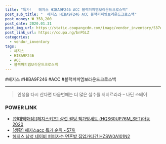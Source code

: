 ```yaml
--- 
title: "특가!   헤지스 HIBA9F246 ACC 블랙퍼피엠보라운드크로스백" 
post_sub_title: "  헤지스 HIBA9F246 ACC 블랙퍼피엠보라운드크로스백" 
post_money: ₩ 358,200 
post_date: 2020.01.31 
post_img_url: https://static.coupangcdn.com/image/vendor_inventory/537e/d399cb894c699f671691c1d6d4f2b6f20f523ff396b91fac66150beb7096.jpg 
post_link_url: https://coupa.ng/bnPGLZ 
categories: 
  - vendor_inventory 
tags: 
  - 헤지스 
  - HIBA9F246 
  - ACC 
  - 블랙퍼피엠보라운드크로스백 
--- 
```

  #헤지스 #HIBA9F246 #ACC #블랙퍼피엠보라운드크로스백 
<hr> 

> 인생을 다시 산다면 다음번에는 더 많은 실수를 저지르리라 – 나딘 스테어 


### POWER LINK

* <a href="https://blog.naver.com/sakai111/221784037549" target="_blank">[현대백화점][헤지스키즈] 샬럿 퀼팅 책가방세트 (HQS60UP76M_SET)아동 2020</a>
* <a href="https://blog.naver.com/sakai111/221791900083" target="_blank"> [생활] 헤지스acc 특가 순위 ~57위</a>
* <a href="https://blog.naver.com/fasyy4321/221789271778" target="_blank">헤지스 남성 네이비 퍼피자수 면혼방 집업가디건 HZSW0A101N2</a>
